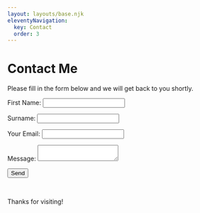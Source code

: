 ```yaml
---
layout: layouts/base.njk
eleventyNavigation:
  key: Contact
  order: 3
---
```

# Contact Me

Please fill in the form below and we will get back to you shortly.

<form name="contact" method="POST" data-netlify="true">
  <p>
    <label>First Name: <input type="text" name="name" /></label>
  </p>
  <p>
    <label>Surname: <input type="text" name="name" /></label>
  </p>
  <p>
    <label>Your Email: <input type="email" name="email" /></label>
  </p>
  
  <p>
    <label>Message: <textarea name="message"></textarea></label>
  </p>
  <p>
    <button type="submit">Send</button>
  </p>
</form>
<br>

Thanks for visiting!